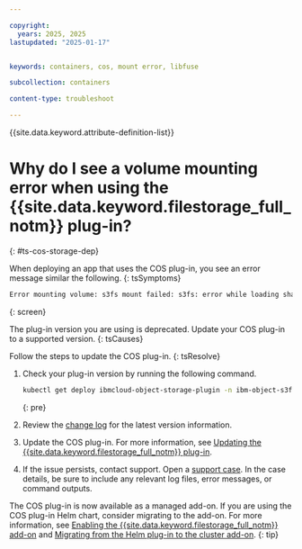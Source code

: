 ```yaml
---

copyright: 
  years: 2025, 2025
lastupdated: "2025-01-17"


keywords: containers, cos, mount error, libfuse

subcollection: containers

content-type: troubleshoot

---
```


{{site.data.keyword.attribute-definition-list}}


# Why do I see a volume mounting error when using the {{site.data.keyword.filestorage_full_notm}} plug-in?
{: #ts-cos-storage-dep}

When deploying an app that uses the COS plug-in, you see an error message similar the following.
{: tsSymptoms}

```sh
Error mounting volume: s3fs mount failed: s3fs: error while loading shared libraries: libfuse.so.2: cannot open shared object file: No such file or directory
```
{: screen}

The plug-in version you are using is deprecated. Update your COS plug-in to a supported version.
{: tsCauses}

Follow the steps to update the COS plug-in.
{: tsResolve}

1. Check your plug-in version by running the following command.

    ```sh
    kubectl get deploy ibmcloud-object-storage-plugin -n ibm-object-s3fs -oyaml | grep productVersion
    ```
    {: pre}

1. Review the [change log](/docs/containers?topic=containers-cos_plugin_changelog) for the latest version information.

1. Update the COS plug-in. For more information, see [Updating the {{site.data.keyword.filestorage_full_notm}} plug-in](/docs/containers?topic=containers-storage_cos_install#update_cos_plugin).

1. If the issue persists, contact support. Open a [support case](/docs/account?topic=account-using-avatar). In the case details, be sure to include any relevant log files, error messages, or command outputs.


The COS plug-in is now available as a managed add-on. If you are using the COS plug-in Helm chart, consider migrating to the add-on. For more information, see [Enabling the {{site.data.keyword.filestorage_full_notm}} add-on](/docs/containers?topic=containers-storage-cos-install-addon#enable-cos-addon) and [Migrating from the Helm plug-in to the cluster add-on](/docs/containers?topic=containers-storage-cos-install-addon#cos-addon-migrate-helm).
{: tip}
